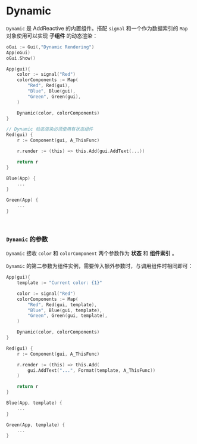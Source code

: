 # Dynamic

`Dynamic` 是 AddReactive 的内置组件。搭配 `signal` 和一个作为数据索引的 `Map` 对象使用可以实现 **子组件** 的动态渲染：

```go
oGui := Gui(,"Dynamic Rendering")
App(oGui)
oGui.Show()

App(gui){
    color := signal("Red")
    colorComponents := Map(
        "Red", Red(gui),
        "Blue", Blue(gui),
        "Green", Green(gui),
    )

    Dynamic(color, colorComponents)
}

// Dynamic 动态渲染必须使用有状态组件
Red(gui) {
    r := Component(gui, A_ThisFunc)

    r.render := (this) => this.Add(gui.AddText(...))

    return r
}

Blue(App) {
    ...
}

Green(App) {
    ...
}
```

<br>

### `Dynamic` 的参数

`Dynamic` 接收 `color` 和 `colorComponent` 两个参数作为 **状态** 和 **组件索引** 。

`Dynamic` 的第二参数为组件实例，需要传入额外参数时，与调用组件时相同即可：
```go
App(gui){
    template := "Current color: {1}"

    color := signal("Red")
    colorComponents := Map(
        "Red", Red(gui, template),
        "Blue", Blue(gui, template),
        "Green", Green(gui, template),
    )

    Dynamic(color, colorComponents)
}

Red(gui) {
    r := Component(gui, A_ThisFunc)

    r.render := (this) => this.Add(
        gui.AddText("...", Format(template, A_ThisFunc))
    )

    return r
}

Blue(App, template) {
    ...
}

Green(App, template) {
    ...
}
```